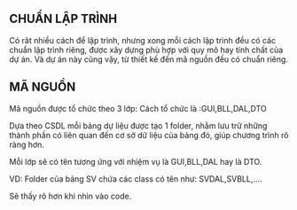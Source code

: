 ﻿## CHUẨN LẬP TRÌNH

Có rât nhiều cách để lập trình, nhưng xong mỗi cách lập trình đều có các chuẩn
lập trình riêng, được xây dựng phù hợp với quy mô hay tính chất của dự án. Và 
dự án này cũng vậy, từ thiết kế đến mã nguồn đều có chuẩn riêng.

## MÃ NGUỒN

Mã nguồn được tổ chức theo 3 lớp: Cách tổ chức là :GUI,BLL,DAL,DTO

Dựa theo CSDL mỗi bảng dự liệu được tạo 1 folder, nhằm lưu trữ những thành phần có
liên quan đến cơ sở dữ liệu của bảng đó, giúp chương trình rõ ràng hơn.

Mỗi lớp sẽ có tên tương ứng với nhiệm vụ là GUI,BLL,DAL hay là DTO.

VD: Folder của bảng SV chứa các class có tên như: SVDAL,SVBLL,....

Sẽ thấy rõ hơn khi nhìn vào code. 
